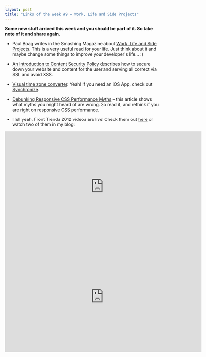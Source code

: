 ```yaml
---
layout: post
title: "Links of the week #9 – Work, Life and Side Projects"
---
```


**Some new stuff arrived this week and you should be part of it. So take note of it and share again.**

- Paul Boag writes in the Smashing Magazine about [Work, Life and Side Projects](http://www.smashingmagazine.com/2012/06/19/work-life-and-side-projects/). This is a very useful read for your life. Just think about it and maybe change some things to improve your developer's life&hellip; :)

- [An Introduction to Content Security Policy](http://www.html5rocks.com/en/tutorials/security/content-security-policy/) describes how to secure down your website and content for the user and serving all correct via SSL and avoid XSS.

- [Visual time zone converter](http://everytimezone.com/). Yeah! If you need an iOS App, check out [Synchronize](http://itunes.apple.com/de/app/synchronize/id371177261?mt=8).

- [Debunking Responsive CSS Performance Myths](http://www.igvita.com/2012/06/14/debunking-responsive-css-performance-myths/) – this article shows what myths you might heard of are wrong. So read it, and rethink if you are right on responsive CSS performance.

- Hell yeah, Front Trends 2012 videos are live! Check them out [here](https://vimeo.com/user9986068) or watch two of them in my blog:
<iframe src="http://player.vimeo.com/video/44182484?byline=0&amp;color=d13066" width="630" height="354" frameborder="0" webkitAllowFullScreen mozallowfullscreen allowFullScreen></iframe>
<iframe src="http://player.vimeo.com/video/44297900?byline=0&amp;color=d13066" width="630" height="354" frameborder="0" webkitAllowFullScreen mozallowfullscreen allowFullScreen></iframe>